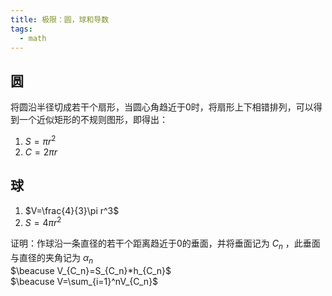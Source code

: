 ```yaml
---
title: 极限：圆，球和导数
tags:
  - math
---
```


## 圆

将圆沿半径切成若干个扇形，当圆心角趋近于0时，将扇形上下相错排列，可以得到一个近似矩形的不规则图形，即得出：
1. $S=\pi r^2$
2. $C=2\pi r$


## 球

1. $V=\frac{4}{3}\pi r^3$
2. $S=4\pi r^2$

证明：作球沿一条直径的若干个距离趋近于0的垂面，并将垂面记为 $C_n$ ，此垂面与直径的夹角记为 $\alpha _{n}$ <br> 
$\beacuse V_{C_n}=S_{C_n}*h_{C_n}$ <br> 
$\beacuse V=\sum_{i=1}^nV_{C_n}$ <br> 

